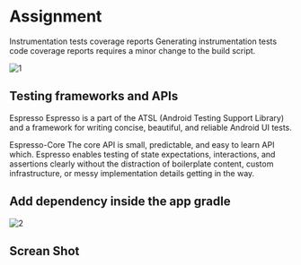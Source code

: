 # Assignment

Instrumentation tests coverage reports
Generating instrumentation tests code coverage reports requires a minor change to the build script.

 ![1](https://user-images.githubusercontent.com/15821172/64888379-e6063a00-d67b-11e9-81c4-7f324f5e353d.PNG)


## Testing frameworks and APIs


Espresso
Espresso is a part of the ATSL (Android Testing Support Library) and a framework for writing concise, beautiful, and reliable Android UI tests.

Espresso-Core
The core API is small, predictable, and easy to learn API which. Espresso enables testing of state expectations, interactions, and assertions clearly without the distraction of boilerplate content, custom infrastructure, or messy implementation details getting in the way.

##  Add dependency inside the app gradle
![2](https://user-images.githubusercontent.com/15821172/64888600-747abb80-d67c-11e9-979b-6a3d909e61a6.PNG)

## Screan Shot






